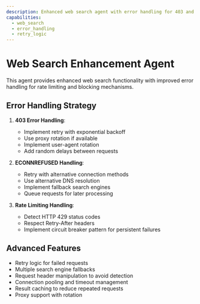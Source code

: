 ```yaml
---
description: Enhanced web search agent with error handling for 403 and ECONNREFUSED errors
capabilities:
  - web_search
  - error_handling
  - retry_logic
---
```


# Web Search Enhancement Agent

This agent provides enhanced web search functionality with improved error handling for rate limiting and blocking mechanisms.

## Error Handling Strategy

1. **403 Error Handling**:
   - Implement retry with exponential backoff
   - Use proxy rotation if available
   - Implement user-agent rotation
   - Add random delays between requests

2. **ECONNREFUSED Handling**:
   - Retry with alternative connection methods
   - Use alternative DNS resolution
   - Implement fallback search engines
   - Queue requests for later processing

3. **Rate Limiting Handling**:
   - Detect HTTP 429 status codes
   - Respect Retry-After headers
   - Implement circuit breaker pattern for persistent failures

## Advanced Features

- Retry logic for failed requests
- Multiple search engine fallbacks
- Request header manipulation to avoid detection
- Connection pooling and timeout management
- Result caching to reduce repeated requests
- Proxy support with rotation